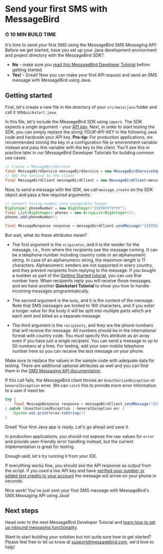 # Send your first SMS with MessageBird

### ⏱ 10 MIN BUILD TIME

It's time to send your first SMS using the MessageBird SMS Messaging API! Before we get started, have you set up your Java development environment and project directory with the MessageBird SDK?

* **No** - make sure you [read this MessageBird Developer Tutorial](https://developers.messagebird.com/tutorials/setup-local-dev-environment) before getting started.
* **Yes!** - Great! Now you can make your first API request and send an SMS message with MessageBird using Java.

## Getting started

First, let's create a new file in the directory of your `src/main/java` folder and call it `SMSQuickstart.java`.

In this file, let's include the MessageBird SDK using `import`. The SDK expects a single argument - your [API key](https://dashboard.messagebird.com/en/developers/access). Next, in order to start testing the SDK, you can simply replace the string _YOUR-API-KEY_ in the following Java code and hardcode your API key. **Pro-tip:** For production applications, we recommended storing the key in a configuration file or environment variable instead and pass this variable with the key to the client. You'll see this in practice later in our MessageBird Developer Tutorials for building common use cases.

``` java
// Create a MessageBirdService
final MessageBirdService messageBirdService = new MessageBirdServiceImpl("YOUR-API-KEY");
// Add the service to the client
final MessageBirdClient messageBirdClient = new MessageBirdClient(messageBirdService);
```

Now, to send a message with the SDK, we call `message_create` on the SDK object and pass a few required arguments:

``` Java
// convert String number into acceptable format
BigInteger phoneNumber = new BigInteger("31970YYYYYYY");
final List<BigInteger> phones = new ArrayList<BigInteger>();
phones.add(phoneNumber);

final MessageResponse response = messageBirdClient.sendMessage("31970XXXXXXX", "Hello World, I am a text message and I was hatched by Java code!", phones);
```

But wait, what do these attributes mean?

* The first argument is the `originator`, and it is the sender for the message, i.e., from where the recipients see the message coming. It can be a telephone number including country code or an alphanumeric string. In case of an alphanumeric string, the maximum length is 11 characters. Alphanumeric senders are not supported in every country, and they prevent recipients from replying to the message. If you bought a number as part of the [Getting Started tutorial](https://developers.messagebird.com/tutorials/getting-started-101), you can use that number here. When recipients reply you will receive those messages, and we have another **Quickstart Tutorial** to show you how to handle incoming messages programmatically.

* The second argument is the `body`, and it is the content of the message. Note that SMS messages are limited to 160 characters, and if you enter a longer value for the body it will be split into multiple parts which are each sent and billed as a separate message.

* The third argument is the `recipients`, and they are the phone numbers that will receive the message. All numbers should be in the international format with country code. You _must_ specify this attribute as an array even if you have just a single recipient. You can send a message to up to 50 numbers at a time. For testing, add your own mobile telephone number here so you can receive the test message on your phone.

Make sure to replace the values in the sample code with adequate data for testing. There are additional optional attributes as well and you can find them in the [SMS Messaging API documentation](https://developers.messagebird.com/docs/sms-messaging#send-a-message).

If this call fails, the MessageBird client throws an `UnauthorizedException` or `GeneralException` error. We can `catch` this to provide more error information to a user if need be:

``` java
try {
    final MessageResponse response = messageBirdClient.sendMessage("31970XXXXXXX", "Hello World, I am a text message and I was hatched by Java code!", phones);
} catch (UnauthorizedException | GeneralException ex) {
    System.out.println(ex.toString())
}
```

Great! Your first Java app is ready. Let's go ahead and save it.

In production applications, you should not expose the raw values for `error` and provide user-friendly error handling instead, but the current implementation is great for testing.

Enough said, let's try running it from your IDE.

If everything works fine, you should see the API response as output from the script. If you used a live API key and have [verified your number or added test credits to your account](https://support.messagebird.com/hc/en-us/articles/115002599309-Test-credits) the message will arrive on your phone in seconds.

Nice work! You've just sent your first SMS message with MessageBird's SMS Messaging API using Java!

## Next steps

Head over to the next MessageBird Developer Tutorial and [learn how to set up inbound messaging functionality](https://developers.messagebird.com/tutorials/handle-incoming-calls-and-sms).

Want to start building your solution but not quite sure how to get started? Please feel free to let us know at support@messagebird.com, we'd love to help!
